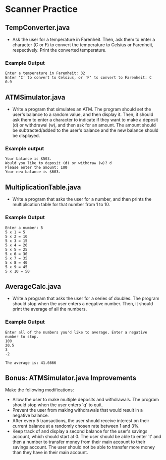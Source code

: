 # Scanner Practice

## TempConverter.java
* Ask the user for a temperature in Farenheit. Then, ask them to enter a character (C or F) to convert the temperature to Celsius or Farenheit, respectively. Print the converted temperature.

### Example Output
```
Enter a temperature in Farenheit: 32
Enter 'C' to convert to Celsius, or 'F' to convert to Farenheit: C
0.0
```

## ATMSimulator.java
* Write a program that simulates an ATM. The program should set the user's balance to a random value, and then display it. Then, it should ask them to enter a character to indicate if they want to make a deposit (d) or withdrawal (w), and then ask for an amount. The amount should be subtracted/added to the user's balance and the new balance should be displayed.

### Example output
```
Your balance is $503.
Would you like to deposit (d) or withdraw (w)? d
Please enter the amount: 100
Your new balance is $603.
```

## MultiplicationTable.java
* Write a program that asks the user for a number, and then prints the multiplication table for that number from 1 to 10.

### Example Output
```
Enter a number: 5
5 x 1 = 5
5 x 2 = 10
5 x 3 = 15
5 x 4 = 20
5 x 5 = 25
5 x 6 = 30
5 x 7 = 35
5 x 8 = 40
5 x 9 = 45
5 x 10 = 50
```

## AverageCalc.java
* Write a program that asks the user for a series of doubles. The program should stop when the user enters a negative number. Then, it should print the average of all the numbers.

### Example Output
```
Enter all of the numbers you'd like to average. Enter a negative number to stop.
100
20.5
3
-2

The average is: 41.6666
```

## Bonus: ATMSimulator.java Improvements
Make the following modifications:
* Allow the user to make multiple deposits and withdrawals. The program should stop when the user enters 'q' to quit.
* Prevent the user from making withdrawals that would result in a negative balance.
* After every 5 transactions, the user should receive interest on their current balance at a randomly chosen rate between 1 and 3%.
* Keep track of and display a second balance for the user's savings account, which should start at 0. The user should be able to enter 't' and then a number to transfer money from their main account to their savings account. The user should not be able to transfer more money than they have in their main account.
